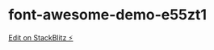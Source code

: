 # font-awesome-demo-e55zt1

[Edit on StackBlitz ⚡️](https://stackblitz.com/edit/font-awesome-demo-e55zt1)